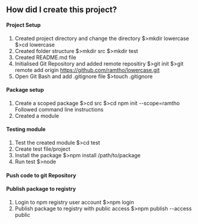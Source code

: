 ## How did I create this project?

#### Project Setup
1. Created project directory and change the directory
    $>mkdir lowercase
    $>cd lowercase
2. Created folder structure
    $>mkdir src
    $>mkdir test
3. Created README.md file
4. Initialised Git Repository and added remote repositiry
    $>git init
    $>git remote add origin https://github.com/ramtho/lowercase.git
5. Open Git Bash and add .gitignore file
    $>touch .gitignore

#### Package setup
1. Create a scoped package
    $>cd src
    $>cd npm init --scope=ramtho
    Followed command line instructions
2. Created a module

#### Testing module
1. Test the created module
    $>cd test
2. Create test file/project
3. Install the package
    $>npm install /path/to/package
4. Run test
    $>node <test-file-name>

#### Push code to git Repository
#### Publish package to registry
1. Login to npm registry user account
    $>npm login
2. Publish package to registry with public access
    $>npm publish --access public

